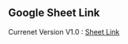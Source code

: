 ## Google Sheet Link

Currenet Version V1.0 :  [Sheet Link](https://docs.google.com/spreadsheets/d/1FBL1_ktt7ozXzo-2g0-7KA1J5TbdTjp246Iy1QENtgk/edit?usp=sharing)